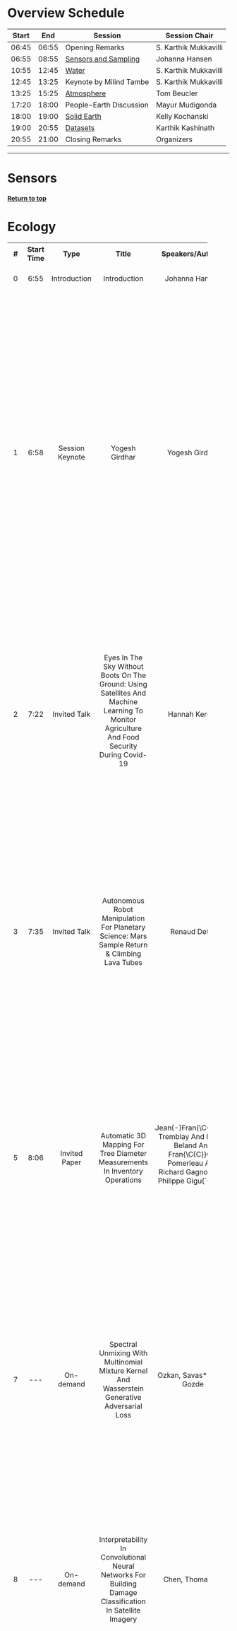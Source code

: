 

# Overview Schedule
| Start | End | Session | Session Chair | 
| ---- | ---- | --------- | ---------------- |  
| 06:45 | 06:55 |  Opening Remarks | S. Karthik Mukkavilli |  
| 06:55 | 08:55 | [Sensors and Sampling](#Sensors) | Johanna Hansen |  | 08:55 | 10:55 | [Ecology](#Ecology) | Natasha Dudek |   
| 10:55 | 12:45 | [Water](#Water) | S. Karthik Mukkavilli |   
| 12:45 | 13:25 | Keynote by Milind Tambe | S. Karthik Mukkavilli |   
| 13:25 | 15:25 | [Atmosphere](#Atmosphere) | Tom Beucler | | 15:25 | 17:20 | [Simulations, Physics-guided, and ML Theory](#ML-Theory) | Karthik Kashinath |  
| 17:20 | 18:00 | People-Earth Discussion | Mayur Mudigonda |  
| 18:00 | 19:00 | [Solid Earth](#Earth) | Kelly Kochanski |  
| 19:00 | 20:55 | [Datasets](#Datasets) | Karthik Kashinath |  
| 20:55 | 21:00 | Closing Remarks | Organizers |   

---

# Sensors  


  
<table style="width:90%">
  <colgroup>
  <col span="1" style="width: 2%;">
  <col span="1" style="width: 4%;">
  <col span="1" style="width: 10%;">
  <col span="1" style="width: 35%;">
  <col span="1" style="width: 20%;">
  </colgroup>
  <tr>
    <th>#</th>
    <th>Start Time</th>
    <th>Type</th>
    <th>Title</th>
    <th>Speakers/Authors</th>
    <th>Details</th>
  </tr>
<tr>
                  <td style="text-align:center">0</td>
                  <td style="text-align:center">6:55</td>
                  <td style="text-align:center">Introduction</td>
                  <td style="text-align:center">Introduction</td>
                  <td style="text-align:center">Johanna Hansen</td>
                  <td style="text-align:justify">Short introduction to the session</td>
                  </tr><tr>
                  <td style="text-align:center">1</td>
                  <td style="text-align:center">6:58</td>
                  <td style="text-align:center">Session Keynote</td>
                  <td style="text-align:center">Yogesh Girdhar</td>
                  <td style="text-align:center">Yogesh Girdhar</td>
                  <td style="text-align:justify"><p style="display:inline";>WARPLab's research focuses on both the science and systems of exploration robots in extreme, communication starved environments such as the deep sea. It aims to develop robotics and machine learning-based techniques to enable search, discovery, and mapping of natural phenomena that are difficult to observe and study due to various physical and information-theoretic challenges. <details style="display:inline;"closed><summary>More</summary>

WARPLab is headed by Yogesh Girdhar, and is part of the Deep Submergence Laboratory (DSL), and the Applied Ocean Physics & Engineering (AOPE) department at Woods Hole Oceanographic Institution.
.</details></p></td>
                  </tr><tr>
                  <td style="text-align:center">2</td>
                  <td style="text-align:center">7:22</td>
                  <td style="text-align:center">Invited Talk</td>
                  <td style="text-align:center">Eyes In The Sky Without Boots On The Ground: Using Satellites And Machine Learning To Monitor Agriculture And Food Security During Covid-19
</td>
                  <td style="text-align:center">Hannah Kerner</td>
                  <td style="text-align:justify"><p style="display:inline";>Hannah Kerner is an Assistant Research Professor at the University of Maryland, College Park. Her research focuses on developing machine learning solutions for remote sensing applications in agricultural monitoring, food security, and Earth/planetary science. <details style="display:inline;"closed><summary>More</summary>She is the Machine Learning Lead and U.S. Domestic Co-Lead for NASA Harvest, NASA’s food security initiative run out of the University of Maryland..</details></p></td>
                  </tr><tr>
                  <td style="text-align:center">3</td>
                  <td style="text-align:center">7:35</td>
                  <td style="text-align:center">Invited Talk</td>
                  <td style="text-align:center">Autonomous Robot Manipulation For Planetary Science: Mars Sample Return & Climbing Lava Tubes
</td>
                  <td style="text-align:center">Renaud Detry</td>
                  <td style="text-align:justify"><p style="display:inline";>This talk will highlight work at NASA on robotic missions from a machine vision perspective. The discussion will focus on the science questions that NASA hopes to answer through returned samples from Mars and the challenges imposed on robotic systems used for scientific data collection. <details style="display:inline;"closed><summary>More</summary>

Renaud Detry is the group leader for the Perception Systems group at NASA's Jet Propulsion Laboratory (JPL). Detry earned his Master's and Ph.D. degrees in computer engineering and robot learning from ULiege in 2006 and 2010. He served as a postdoc at KTH and ULiege between 2011 and 2015, before joining the Robotics and Mobility Section at JPL in 2016. His research interests are perception and learning for manipulation, robot grasping, and mobility, for terrestrial and planetary applications. At JPL, Detry leads the machine-vision team of the Mars Sample Return surface mission, and he leads and contributes to a variety of research projects related to industrial robot manipulation, orbital image understanding, in-space assembly, and autonomous wheeled or legged mobility for Mars, Europa, and Enceladus.
.</details></p></td>
                  </tr><tr>
                  <td style="text-align:center">5</td>
                  <td style="text-align:center">8:06</td>
                  <td style="text-align:center">Invited Paper</td>
                  <td style="text-align:center">Automatic 3D Mapping For Tree Diameter Measurements In Inventory Operations</td>
                  <td style="text-align:center">Jean{-}Fran{\C{C}}Ois Tremblay And
               Martin Beland And
               Fran{\C{C}}Ois Pomerleau And
               Richard Gagnon And
               Philippe Gigu{\`{E}}Re
</td>
                  <td style="text-align:justify"><p style="display:inline";>Forestry is a major industry in many parts of the world, yet this potential domain of application area has been overlooked by the robotics community. For instance, forest inventory, a cornerstone of efficient and sustainable forestry, is still traditionally performed manually by qualified professionals. <details style="display:inline;"closed><summary>More</summary>The lack of automation in this particular task, consisting chiefly of measuring tree attributes, limits its speed, and, therefore, the area that can be economically covered. To this effect, we propose to use recent advancements in three‐dimensional mapping approaches in forests to automatically measure tree diameters from mobile robot observations. While previous studies showed the potential for such technology, they lacked a rigorous analysis of diameter estimation methods in challenging and large‐scale forest environments. Here, we validated multiple diameter estimation methods, including two novel ones, in a new publicly‐available dataset which includes four different forest sites, 11 trajectories, totaling 1458 tree observations, and 14,000 m2. From our extensive validation, we concluded that our mapping method is usable in the context of automated forest inventory, with our best diameter estimation method yielding a root mean square error of 3.45 cm for our whole dataset and 2.04 cm in ideal conditions consisting of mature forest with well‐spaced trees. Furthermore, we release this dataset to the public (https://norlab.ulaval.ca/research/montmorencydataset), to spur further research in robotic forest inventories. Finally, stemming from this large‐scale experiment, we provide recommendations for future deployments of mobile robots in a forestry context..</details></p></td>
                  </tr><tr>
                  <td style="text-align:center">7</td>
                  <td style="text-align:center">---</td>
                  <td style="text-align:center">On-demand</td>
                  <td style="text-align:center">Spectral Unmixing With Multinomial Mixture Kernel And Wasserstein Generative Adversarial Loss</td>
                  <td style="text-align:center">Ozkan, Savas*; Akar, Gozde</td>
                  <td style="text-align:justify"><p style="display:inline";>This study proposes a novel framework for spectral unmixing by using 1D convolution kernels and spectral uncertainty. High-level representations are computed from data, and they are further modeled with the Multinomial Mixture Model to estimate fractions under severe spectral uncertainty. <details style="display:inline;"closed><summary>More</summary>Furthermore, a new trainable uncertainty term based on a nonlinear neural network model is introduced in the reconstruction step. All uncertainty models are optimized by Wasserstein Generative Adversarial Network (WGAN) to improve stability and capture uncertainty. Experiments are performed on both real and synthetic datasets. The results validate that the proposed method obtains state-of-the-art performance, especially for the real datasets compared to the baselines..</details></p></td>
                  </tr><tr>
                  <td style="text-align:center">8</td>
                  <td style="text-align:center">---</td>
                  <td style="text-align:center">On-demand</td>
                  <td style="text-align:center">Interpretability In Convolutional Neural Networks For Building Damage Classification In Satellite Imagery</td>
                  <td style="text-align:center">Chen, Thomas Y*</td>
                  <td style="text-align:justify"><p style="display:inline";>Natural disasters ravage the world's cities, valleys, and shores on a monthly basis. Having precise and efficient mechanisms for assessing infrastructure damage is essential to channel resources and minimize the loss of life. <details style="display:inline;"closed><summary>More</summary>Using a dataset that includes labeled pre- and post- disaster satellite imagery, we train multiple convolutional neural networks to assess building damage on a per-building basis. In order to investigate how to best classify building damage, we present a highly interpretable deep-learning methodology that seeks to explicitly convey the most useful information required to train an accurate classification model. We also delve into which loss functions best optimize these models. Our findings include that ordinal-cross entropy loss is the most optimal loss function to use and that including the type of disaster that caused the damage in combination with a pre- and post-disaster image best predicts the level of damage caused. Our research seeks to computationally contribute to aiding in this ongoing and growing humanitarian crisis, heightened by climate change..</details></p></td>
                  </tr><tr>
                  <td style="text-align:center">9</td>
                  <td style="text-align:center">---</td>
                  <td style="text-align:center">On-demand</td>
                  <td style="text-align:center">Domain Adaptive Shake-Shake Residual Network For Corn Disease Recognition</td>
                  <td style="text-align:center">Fang, Yuan*; Xu, Linlin; Chen, Yuhao; Wong, Alexander</td>
                  <td style="text-align:justify"><p style="display:inline";>Although advanced machine learning models are critical for hand-held camera-based corn disease detection, they are challenged by several key difficulties, e.g., subtle crop disease signatures and limited training samples from heterogeneous multi-source datasets. The paper presents a novel Domain Adaptive shake-shake Residual neural Network approach (DARNet) to simultaneously address these challenges. <details style="display:inline;"closed><summary>More</summary>The proposed DARNet approach has the following characteristics. First, to efficiently capture the weak disease signature information from insufficient training samples, we build into DARNet a novel deep multi-branched residual neural network architecture with shake-shake regularization, where the multi-branched residual architecture is designed for efficient learning of the subtle disease signature, and the shake-shake regularization is designed to overcome the overfitting problem that usually happens in deep feature learning from insufficient dataset. Second, to efficiently learn disease signature information from both indoor and outdoor crop datasets, DARNet is designed to involve some rule-based domain mapping functions and transfer learning procedures to minimize the gaps between the two datasets and to enable transfer learning among two domains. The proposed DARNet is evaluated on two heterogeneous datasets produced from an indoor and an in-field environment respectively. DARNet is trained on both indoor and in-field corn disease datasets and tested on the in-field dataset. DARNet achieves a high test accuracy of 89.25%, demonstrating that the proposed machine learning approach can efficiently capture the subtle disease signature information from heterogeneous datasets with limited training samples and therefore is promising for developing hand-held camera-based crop disease recognition techniques..</details></p></td>
                  </tr><tr>
                  <td style="text-align:center">10</td>
                  <td style="text-align:center">---</td>
                  <td style="text-align:center">On-demand</td>
                  <td style="text-align:center">Towards Automated Satellite Conjunction Management With Bayesian Deep Learning</td>
                  <td style="text-align:center">Pinto, Francesco*; Acciarini, Giacomo; Metz, Sascha; Boufelja, Sarah; Kaczmarek, Sylvester; Merz, Klaus; Martinez Heras, Jose Antonio; Letizia, Francesca; Bridges, Christopher; Baydin, Atilim Gunes</td>
                  <td style="text-align:justify"><p style="display:inline";>After decades of space travel, low Earth orbit is a junkyard of discarded rocket bodies, dead satellites, and millions of pieces of debris from collisions and explosions. Objects in high enough altitudes do not re-enter and burn up in the atmosphere, but stay in orbit around Earth for a long time. <details style="display:inline;"closed><summary>More</summary>With a speed of 28,000 km/h, collisions in these orbits can generate fragments and potentially trigger a cascade of more collisions known as the Kessler syndrome. This could pose a planetary challenge, because the phenomenon could escalate to the point of hindering future space operations and damaging satellite infrastructure critical for space and Earth science applications. As commercial entities place mega-constellations of satellites in orbit, the burden on operators conducting collision avoidance manoeuvres will increase. For this reason, development of automated tools that predict potential collision events (conjunctions) is critical. We introduce a Bayesian deep learning approach to this problem, and develop recurrent neural network architectures (LSTMs) that work with time series of conjunction data messages (CDMs), a standard data format used by the space community. We show that our method can be used to model all CDM features simultaneously, including the time of arrival of future CDMs, providing predictions of conjunction event evolution with associated uncertainties..</details></p></td>
                  </tr><tr>
                  <td style="text-align:center">11</td>
                  <td style="text-align:center">8:30</td>
                  <td style="text-align:center">Discussion</td>
                  <td style="text-align:center">Q/A And Discussion</td>
                  <td style="text-align:center">Johanna Hansen</td>
                  <td style="text-align:justify">Live disccusion and Q&A with the speakers</td>
                  </tr> 


  #### [Return to top](#Schedule)

  # Ecology  


  
<table style="width:90%">
  <colgroup>
  <col span="1" style="width: 2%;">
  <col span="1" style="width: 4%;">
  <col span="1" style="width: 10%;">
  <col span="1" style="width: 35%;">
  <col span="1" style="width: 20%;">
  </colgroup>
  <tr>
    <th>#</th>
    <th>Start Time</th>
    <th>Type</th>
    <th>Title</th>
    <th>Speakers/Authors</th>
    <th>Details</th>
  </tr>
<tr>
                  <td style="text-align:center">0</td>
                  <td style="text-align:center">8:55</td>
                  <td style="text-align:center">Introduction</td>
                  <td style="text-align:center">Introduction</td>
                  <td style="text-align:center">Natasha Dudek</td>
                  <td style="text-align:justify">Short introduction to the session</td>
                  </tr><tr>
                  <td style="text-align:center">1</td>
                  <td style="text-align:center">9:00</td>
                  <td style="text-align:center">Keynote</td>
                  <td style="text-align:center">Dan Morris</td>
                  <td style="text-align:center">Dan Morris</td>
                  <td style="text-align:justify">Program Director of Microsoft AI for Earth</td>
                  </tr><tr>
                  <td style="text-align:center">2</td>
                  <td style="text-align:center">9:25</td>
                  <td style="text-align:center">Session Keynote</td>
                  <td style="text-align:center">Giulio De Leo: Ml And Control Of Parasitic Diseases Of Poverty In Tropical And Subtropical Countries, With A Special Focus On Schistosomiasis</td>
                  <td style="text-align:center">Giulio De Leo</td>
                  <td style="text-align:justify"><p style="display:inline";>ML and control of parasitic diseases of poverty in tropical and subtropical countries, with a special focus on schistosomiasi. Giulio De Leo is a Professor at Stanford University and a Senior Fellow at Stanford Woods Institute for the Environment. <details style="display:inline;"closed><summary>More</summary>His lab works on theoretical ecology with a focus on disease ecology, marine conservation, and public health. .</details></p></td>
                  </tr><tr>
                  <td style="text-align:center">3</td>
                  <td style="text-align:center">9:55</td>
                  <td style="text-align:center">Regular Talk</td>
                  <td style="text-align:center">Graph Learning For Inverse Landscape Genetics</td>
                  <td style="text-align:center">Dharangutte, Prathamesh*; Musco, Christopher</td>
                  <td style="text-align:justify"><p style="display:inline";>Inferring unknown edges from data at a graph's nodes is a common problem across statistics and machine learning.  We study a version that arises in the field of landscape genetics, where genetic similarity between organisms living in a heterogeneous landscape is explained by a graph that encodes the ease of dispersal through that landscape. <details style="display:inline;"closed><summary>More</summary>Our main contribution is an efficient algorithm for inverse landscape genetics, the task of inferring edges in this graph based on the similarity of genetic data from populations at different nodes. This problem is important in discovering impediments to dispersal that threaten biodiversity and species survival. Drawing on influential work that models dispersal using graph effective resistances (McRae 2006), we reduce the inverse landscape genetics problem to that of inferring graph edges from noisy measurements of these resistances. Then, building on edge-inference techniques for social networks (Hoskins et al. 2018), we develop an efficient first-order optimization method for solving the problem, which significantly outperforms existing techniques in experiments on synthetic and real genetic data..</details></p></td>
                  </tr><tr>
                  <td style="text-align:center">4</td>
                  <td style="text-align:center">10:05</td>
                  <td style="text-align:center">Regular Talk</td>
                  <td style="text-align:center">Segmentation Of Soil Degradation Sites In Swiss Alpine Grasslands With Deep Learning</td>
                  <td style="text-align:center">Samarin, Maxim*; Zweifel, Lauren; Alewell, Christine; Roth, Volker</td>
                  <td style="text-align:justify"><p style="display:inline";>Soil degradation is an important environmental problem which affects the Alpine ecosystem and agriculture. Research results suggest that soil degradation in Swiss Alpine grasslands has increased in recent years and it is expected to increase further due to climate and land-use change. <details style="display:inline;"closed><summary>More</summary>However, reliably quantifying the increase in spatial extent of soil degradation is a challenging task. Although methods like Object-based Image Analysis (OBIA) can provide precise detection of erosion sites, an efficient large scale investigation is not feasible due to the labour intensive nature and lack of transferability of the method. In this study, we overcome these limitations by adapting the fully convolutional neural network U-Net trained on high-quality training data provided by OBIA to enable efficient segmentation of erosion sites in high-resolution aerial images. We find that segmentation results of both methods, OBIA and U-Net, are generally in good agreement, but display method specific difference, with an overall precision of 73% and recall of 84%. Importantly, both methods indicate an increase in soil degradation for a case study region over a 16-year period of 167% and 201% for OBIA and U-Net, respectively. Furthermore, we show that the U-Net approach transfers well to new regions (within our study region) and data from subsequent years, even when trained on a comparably small training dataset. Thus the proposed approach enables large scale analysis in Swiss Alpine grasslands and provides a tool for reliable assessment of temporal changes in soil degradation..</details></p></td>
                  </tr><tr>
                  <td style="text-align:center">5</td>
                  <td style="text-align:center">10:15</td>
                  <td style="text-align:center">Lightning talk</td>
                  <td style="text-align:center">Novel Application Of Convolutional Neural Networks For The Meta-Modeling Of Large-Scale Spatial Data</td>
                  <td style="text-align:center">Stern, Kiri A*; Poisot, Timothée</td>
                  <td style="text-align:justify"><p style="display:inline";>Species connectivity models play an important role in ecological research and biodiversity assessment. Unfortunately, simulations of connectivity models are typically slow, therefore preventing the rapid iteration and updates of models when evaluating different scenarios. <details style="display:inline;"closed><summary>More</summary>In this pilot study, we present the proof of concept of utilizing Deep Learning methodologies as a novel approach in ecology for significantly reducing the prediction rate of species connectivity models..</details></p></td>
                  </tr><tr>
                  <td style="text-align:center">6</td>
                  <td style="text-align:center">10:20</td>
                  <td style="text-align:center">Lightning Talk</td>
                  <td style="text-align:center">Understanding Climate Impacts On Vegetation With Gaussian Processes In Granger Causality</td>
                  <td style="text-align:center">Morata Dolz, Miguel M*; Camps-Valls, Gustau</td>
                  <td style="text-align:justify"><p style="display:inline";>Global warming is leading to unprecedented changes in our planet, with great societal, economical and environmental implications, especially with the growing demand of biofuels and food. Assessing the impact of climate on vegetation is of pressing need. <details style="display:inline;"closed><summary>More</summary>We approached the attribution problem with a novel nonlinear Granger causal (GC) methodology and used a large data archive of remote sensing satellite products, environmental and climatic variables spatio-temporally gridded over more than 30 years. We generalize kernel Granger causality by considering the variables cross-relations explicitly in Hilbert spaces, and use the covariance in Gaussian processes. The method generalizes the linear and kernel GC methods, and comes with tighter bounds of performance based on Rademacher complexity. Spatially-explicit global Granger footprints of precipitation and soil moisture on vegetation greenness are identified more sharply than previous GC methods..</details></p></td>
                  </tr><tr>
                  <td style="text-align:center">7</td>
                  <td style="text-align:center">10:25</td>
                  <td style="text-align:center">Lightning Talk</td>
                  <td style="text-align:center">Interpreting The Impact Of Weather On Crop Yield Using Attention</td>
                  <td style="text-align:center">Gangopadhyay, Tryambak*; Shook, Johnathon; Singh, Asheesh K.; Sarkar, Soumik</td>
                  <td style="text-align:justify"><p style="display:inline";>Accurate prediction of crop yield supported by scientific and domain-relevant interpretations can improve agricultural breeding by providing monitoring across diverse climatic conditions. The use of this information in plant breeding can help provide protection against weather challenges to crop production, including erratic rainfall and temperature variations. <details style="display:inline;"closed><summary>More</summary>In addition to isolating the important time-steps, researchers are interested to understand the effect of different weather variables on crop yield. In this paper, we propose a novel attention-based model that can learn the most significant variables across different weeks in the crop growing season and highlight the most important time-steps (weeks) to predict the annual crop yield. We demonstrate our model's performance on a dataset based on historical performance records from Uniform Soybean Tests (UST) in North America. The interpretations provided by our model can help in understanding the impact of weather variability on agricultural production in the presence of climate change and formulating breeding strategies to circumvent these climatic challenges..</details></p></td>
                  </tr><tr>
                  <td style="text-align:center">8</td>
                  <td style="text-align:center">10:30</td>
                  <td style="text-align:center">Discussion</td>
                  <td style="text-align:center">Q/A And Discussion</td>
                  <td style="text-align:center">Natasha Dudek</td>
                  <td style="text-align:justify">Live disccusion and Q&A with the speakers</td>
                  </tr> 


  #### [Return to top](#Schedule)

  # Water  


  
<table style="width:90%">
  <colgroup>
  <col span="1" style="width: 2%;">
  <col span="1" style="width: 4%;">
  <col span="1" style="width: 10%;">
  <col span="1" style="width: 35%;">
  <col span="1" style="width: 20%;">
  </colgroup>
  <tr>
    <th>#</th>
    <th>Start Time</th>
    <th>Type</th>
    <th>Title</th>
    <th>Speakers/Authors</th>
    <th>Details</th>
  </tr>
<tr>
                  <td style="text-align:center">1</td>
                  <td style="text-align:center">11:00</td>
                  <td style="text-align:center">Session Keynote</td>
                  <td style="text-align:center">Pierre Gentine</td>
                  <td style="text-align:center">Pierre Gentine  </td>
                  <td style="text-align:justify"><p style="display:inline";>Pierre Gentine is an Associate Professor in the department of Earth and Environmental Engineering in the School of Engineering and Applied Sciences. He is an Investigator in the Columbia Water Center and a director of the Graduate Program in Earth and Environmental Engineering. <details style="display:inline;"closed><summary>More</summary>Dr. Gentine investigates the continental hydrologic cycle though land-atmosphere interaction, boundary layer turbulence, convection, ecohydrology and remote sensing..</details></p></td>
                  </tr><tr>
                  <td style="text-align:center">2</td>
                  <td style="text-align:center">11:25</td>
                  <td style="text-align:center">Spotlight Talk</td>
                  <td style="text-align:center">A Machine Learner'S Guide To Streamflow Prediction</td>
                  <td style="text-align:center">Gauch, Martin*; Klotz, Daniel; Kratzert, Frederik; Nearing, Grey; Hochreiter, Sepp; Lin, Jimmy</td>
                  <td style="text-align:justify"><p style="display:inline";>Although often subconsciously, many people deal with water-related issues on a daily basis. For instance, many regions rely on hydropower plants to produce their electricity, and, at the extreme, floods and droughts pose one of the big environmental threats of climate change. <details style="display:inline;"closed><summary>More</summary>At the same time, many machine learning researchers have started to look beyond their field and wish to contribute to environmental issues of our time. The modeling of streamflow—the amount of water that flows through a river cross-section at a given time—is a natural starting point to such contributions: It encompasses a variety of tasks that will be familiar to machine learning researchers, but it is also a vital component of flood and drought prediction (among other applications). Moreover, researchers can draw upon large open datasets, sensory networks, and remote sensing data to train their models. As a getting-started resource, this guide provides a brief introduction to streamflow modeling for machine learning researchers and highlights a number of possible research directions where machine learning could advance the domain..</details></p></td>
                  </tr><tr>
                  <td style="text-align:center">3</td>
                  <td style="text-align:center">11:40</td>
                  <td style="text-align:center">Spotlight Talk</td>
                  <td style="text-align:center">A Deep Learning Architecture For Conservative Dynamical Systems: Application To Rainfall-Runoff Modeling</td>
                  <td style="text-align:center">Nearing, Grey S*; Kratzert, Frederik; Klotz, Daniel; Gupta, Hoshin; Nevo, Sella; Matias, Yossi</td>
                  <td style="text-align:justify"><p style="display:inline";>The most accurate and generalizable rainfall-runoff models produced by the hydrological sciences community to-date are based on deep learning, and in particular, on Long Short Term Memory networks (LSTMs). Although LSTMs have an explicit state space and gates that mimic input-state-output relationships, these models are not based on physical principles. <details style="display:inline;"closed><summary>More</summary>We propose a deep learning architecture that is based on the LSTM and obeys conservation principles. The model is benchmarked on the mass-conservation problem of simulating streamflow. .</details></p></td>
                  </tr><tr>
                  <td style="text-align:center">4</td>
                  <td style="text-align:center">11:55</td>
                  <td style="text-align:center">Spotlight Talk</td>
                  <td style="text-align:center">Dynamic Hydrology Maps From Satellite-Lidar Fusion</td>
                  <td style="text-align:center">Mateo-Garcia, Gonzalo*; Garcia, Dolores; Bernhardt, Hannes ; Hagensieker, Ron; Lopez-Francos, Ignacio; Stock, Johnatan; Schumann, Guy; Dobbs, Kevin; Kalaitzis, Alfredo</td>
                  <td style="text-align:justify"><p style="display:inline";>Where are the Earth's streams flowing right now? Inland surface waters expand with floods and contract with droughts. There is no one map of our streams. <details style="display:inline;"closed><summary>More</summary>Current satellite approaches are limited to monthly observations that map only the widest streams. These are fed by smaller tributaries that make up much of the dendritic surface network but whose flow is unobserved. A complete map of our daily waters can give us an early warning for where droughts are born: the receding tips of the flowing network. Mapping them over years can give us a map of impermanence of our waters, showing where to expect water, and where not to. To that end, we feed the latest high-res sensor data to multiple deep learning models in order to map these flowing networks every day, stacking the times series maps over many years. Specifically, i) we enhance water segmentation to 50 cm/pixel resolution, a 60x improvement over previous state-of-the-art results. Our U-Net trained on 30-40cm WorldView3 images can detect streams as narrow as 1-3m (30-60x over SOTA). Our multi-sensor, multi-res variant, WasserNetz, fuses a multi-day window of 3m PlanetScope imagery with 1m LiDAR data, to detect streams 5-7m wide. Both U-Nets produce a water probability map at the pixel-level. ii) We integrate this water map over a DEM-derived synthetic valley network map, to produce a snapshot of flow at the stream level. iii) We apply this pipeline to a 2-year daily PlanetScope time-series of three watersheds in the US to produce the first high-fidelity dynamic map of stream flow frequency. The end result is a new map that, if applied at the national scale, could fundamentally improve how we manage our water resources around the world..</details></p></td>
                  </tr><tr>
                  <td style="text-align:center">5</td>
                  <td style="text-align:center">12:10</td>
                  <td style="text-align:center">Regular Talk</td>
                  <td style="text-align:center">Efficient Reservoir Management Through Deep Reinforcement Learning</td>
                  <td style="text-align:center">); Srinivas Vaidyanathan (Foundation For Ecological Research, Advocacy And Learning); Rajat Nayak (Foundation For Ecological Research, Advocacy And Learning); Bo An (Nanyang Technological University); Jagdish Krishnaswamy (Ashoka Trust For Research In Ecology And The Environment); Milind Tambe  (Google Research, India)</td>
                  <td style="text-align:justify"><p style="display:inline";>Dams impact downstream river dynamics through flow regulation and disruption of upstream-downstream linkages. However, current dam operation is far from satisfactory due to the inability to respond the complicated and uncertain dynamics of the upstream-downstream system and various usages of the reservoir. <details style="display:inline;"closed><summary>More</summary>Even further, the insuitable dam operation can cause floods in downstream areas. Therefore, we leverage reinforcement learning (RL) methods to compute efficient dam operation guidelines in this work. Specifically, we build offline simulators with real data and different mathematical models for the upstream inflow, i.e., generalized least square (GLS) and dynamic linear model (DLM), then use the simulator to train the state-of-the-art RL algorithms, including DDPG, TD3 and SAC. Experiments show that the simulator with DLM can efficiently model the inflow dynamics in the upstream and the dam operation policies trained by RL algorithms significantly outperform the human-generated policy..</details></p></td>
                  </tr><tr>
                  <td style="text-align:center">7</td>
                  <td style="text-align:center">---</td>
                  <td style="text-align:center">On-demand</td>
                  <td style="text-align:center">Predicting Streamflow By Using Bilstm With Attention From Heterogeneous Spatiotemporal Remote Sensing Products</td>
                  <td style="text-align:center">Yadav, Anshuman; Bhasme, Pravin; Bhatia, Udit*; Batra, Nipun</td>
                  <td style="text-align:justify"><p style="display:inline";>Assessment of water resources is essential for demand management in changing climate scenarios. Current modeling approaches for assessing hydrological extremes and flood hazards often rely on either physics-based parameterized models or data science methods. <details style="display:inline;"closed><summary>More</summary>Physics-based models tend to implicitly assume a structure resulting in unrealistic parameter values and often run into issues of equifinality. In contrast, the wide availability of remote sensing datasets encouraged and attracted data scientists for modeling different physical processes. The capacity of data science approaches to understand complex dependencies in hydrometeorological datasets promotes its application in the prediction of different variables. We believe ours is the first study that proposes a Bidirectional LSTMs with Attention for image-based covariates in hydrology for knowledge discovery from heterogeneous data products and demonstrates its applicability to predict daily streamflow for the Susquehanna river basin. Model performance is compared against state-of-the-art deep learning architectures and baseline approaches, including ANNs, LSTMs, and Elastic Net. Results show that the proposed methodology outperforms the baselines at the river basin scale. This study highlights the applicability of advanced machine learning approach in the prediction of streamflow..</details></p></td>
                  </tr><tr>
                  <td style="text-align:center">8</td>
                  <td style="text-align:center">---</td>
                  <td style="text-align:center">On-demand</td>
                  <td style="text-align:center">Inductive Predictions Of Extreme Hydrologic Events In The Wabash River Watershed</td>
                  <td style="text-align:center">Majeske, Nicholas H*; Azad, Ariful; Gong, Lei; Zhu, Chen; Abesh, Bidisha Faruque</td>
                  <td style="text-align:justify"><p style="display:inline";>We present a machine learning method to predict extreme hydrologic events from spatially and temporally varying hydrological and meteorological data. We used a timestep reduction technique to reduce the computational and memory requirements and trained a bidirection LSTM network to predict soil water and stream flow from time series data observed and simulated over eighty years in the Wabash River Watershed. <details style="display:inline;"closed><summary>More</summary>We show that our simple model can be trained much faster than complex attention networks such as GeoMAN without sacrificing accuracy. Based on the predicted values of soil water and stream flow, we predict the occurrence and severity of extreme hydrologic events such as drought with high accuracy. We also demonstrate that extreme events can be predicted in one geographical location even if the model is trained with data from a different location. This spatially-inductive setting can be very useful to predict extreme events in other areas in the US using our model trained with the Wabash Basin data..</details></p></td>
                  </tr><tr>
                  <td style="text-align:center">9</td>
                  <td style="text-align:center">---</td>
                  <td style="text-align:center">On-demand</td>
                  <td style="text-align:center">A Comparison Of Data-Driven Models For Predicting Stream Water Temperature</td>
                  <td style="text-align:center">Weierbach, Helen*; Varadharajan, Charuleka; Lima, Aranildo; Faybishenko, Boris; Hendrix, Val; Christianson, Danielle</td>
                  <td style="text-align:justify"><p style="display:inline";>Changes to the Earth's climate are expected to negatively impact water resources in the future. It is important to have accurate modelling of river flow and water quality to make optimal decisions for water management. <details style="display:inline;"closed><summary>More</summary>Machine learning and deep learning models have become promising methods for making such hydrological predictions. Using these models, however, requires careful consideration both of data constraints and of model complexity for a given problem. Here, we use machine learning models to predict monthly water temperature records at three  monitoring locations in the Northwestern United States with long-term datasets, using meteorological data as predictors. We fit four models for comparison: a Multiple Linear Regression, a Random Forest Regression, a Support Vector Regression and a baseline persistence model. We show that all models are reasonably able to predict mean monthly stream temperatures with root mean-squared errors (RMSE) ranging from 0.63-0.91 degrees Celsius. Of the four models, the Support Vector Regression performs the best with an error of 0.63 degrees Celsius. However, all models perform poorly on extreme values of water temperature. We identify the need for machine learning approaches to predicting extreme values for variables such as water temperature, since it has significant implications for stream ecosystems and biota..</details></p></td>
                  </tr> 


  #### [Return to top](#Schedule)

  # Keynote  


  
<table style="width:90%">
  <colgroup>
  <col span="1" style="width: 2%;">
  <col span="1" style="width: 4%;">
  <col span="1" style="width: 10%;">
  <col span="1" style="width: 35%;">
  <col span="1" style="width: 20%;">
  </colgroup>
  <tr>
    <th>#</th>
    <th>Start Time</th>
    <th>Type</th>
    <th>Title</th>
    <th>Speakers/Authors</th>
    <th>Details</th>
  </tr>
 


  #### [Return to top](#Schedule)

  # Atmosphere  


  
<table style="width:90%">
  <colgroup>
  <col span="1" style="width: 2%;">
  <col span="1" style="width: 4%;">
  <col span="1" style="width: 10%;">
  <col span="1" style="width: 35%;">
  <col span="1" style="width: 20%;">
  </colgroup>
  <tr>
    <th>#</th>
    <th>Start Time</th>
    <th>Type</th>
    <th>Title</th>
    <th>Speakers/Authors</th>
    <th>Details</th>
  </tr>
<tr>
                  <td style="text-align:center">0</td>
                  <td style="text-align:center">13:25</td>
                  <td style="text-align:center">Introduction</td>
                  <td style="text-align:center">Introduction</td>
                  <td style="text-align:center">Tom Beucler</td>
                  <td style="text-align:justify">Short introduction to the session</td>
                  </tr><tr>
                  <td style="text-align:center">1</td>
                  <td style="text-align:center">13:30</td>
                  <td style="text-align:center">Session Keynote</td>
                  <td style="text-align:center">Michael Pritchard</td>
                  <td style="text-align:center">Michael Pritchard</td>
                  <td style="text-align:justify">Michael Pritchard’s expertise is in next generation climate simulation, using new algorithms (cloud superparameterization) and new computing techniques (machine learning) to study clouds and their interaction with climate and weather, in high fidelity
</td>
                  </tr><tr>
                  <td style="text-align:center">3</td>
                  <td style="text-align:center">14:20</td>
                  <td style="text-align:center">Spotlight Talk</td>
                  <td style="text-align:center">Spatio-Temporal Segmentation And Tracking Of Weather Patterns With Light-Weight Neural Networks</td>
                  <td style="text-align:center">Kapp-Schwoerer, Lukas*; Graubner, Andre; Kim, Sol; Kashinath, Karthik</td>
                  <td style="text-align:justify"><p style="display:inline";>The reliable detection and tracking of weather patterns is a necessary first step towards characterizing extreme weather events in a warming world. Recent work [Prabhat et al.(2020)] has shown that weather pattern recognition by deep neural networks can work remarkably better than feature engineering, such as hand-crafted heuristics, used traditionally in climate science. <details style="display:inline;"closed><summary>More</summary>As an extension of this work, we perform Deep Learning - based semantic segmentation of atmospheric rivers and tropical cyclones on the expert-annotated ClimateNet data set, and track individual events using a spatio-temporal overlapping approach. Our approach is fast and scalable to more data modalities and event types, motivating expansion of the ClimateNet dataset and development of novel deep learning architectures. Furthermore, we show that the spatio-temporal tracking capability enables investigating a host of important climate science research questions pertaining to the behavior of extreme weather events in a warming world..</details></p></td>
                  </tr><tr>
                  <td style="text-align:center">4</td>
                  <td style="text-align:center">14:35</td>
                  <td style="text-align:center">Spotlight Talk</td>
                  <td style="text-align:center">Leveraging Lightning With Convolutional Recurrent Autoencoder And Rocket For Severe Weather Detection</td>
                  <td style="text-align:center">Ahmed, Nadia*; Molina, Maria J; Slipski, Marek; Venzor, Iván; Senay, Gregory; Tillier, Clem; Edgington, Samantha; Cheung, Mark</td>
                  <td style="text-align:justify"><p style="display:inline";>Previous studies have shown that increases in flash rates detected in ground-based lightning data can be a precursor to severe weather hazards. Lightning data from the Geostationary Lightning Mapper (GLM) aboard the GOES-R satellite is not part of an operational model used by forecasters and is underutilized in severe storm research. <details style="display:inline;"closed><summary>More</summary>The Advanced Baseline Imager's (ABI) visible imagery also shows cloud features, such as overshooting tops and above-anvil cirrus plumes, which have been associated with severe weather hazards. We introduce a generative video frame prediction methodology using a convolutional recurrent autoencoder, to leverage these spatio-temporal patterns in GLM and ABI, along with ground-based severe weather data. An initial case study is presented and contrasted with a time series classification of GLM data. Through this study, we seek to highlight the value of GLM data to assist meteorologists in time-constrained nowcasting (15-30 minute lead time) of severe hazards..</details></p></td>
                  </tr><tr>
                  <td style="text-align:center">5</td>
                  <td style="text-align:center">14:50</td>
                  <td style="text-align:center">Lightning talk</td>
                  <td style="text-align:center">Towards Data-Driven Physics-Informed Global Precipitation Forecasting From Satellite Imagery</td>
                  <td style="text-align:center">Zantedeschi, Valentina*; De Martini, Daniele; Tong, Catherine; Schroeder De Witt, Christian A; Bilinski, Piotr; Kalaitzis, Alfredo; Chantry, Matthew; Watson-Parris, Duncan</td>
                  <td style="text-align:justify"><p style="display:inline";>Under the effects of global warming, extreme events such as floods and droughts are increasing in frequency and intensity. This trend directly affects communities and make all the more urgent widening the access to accurate precipitation forecasting systems for disaster preparedness. <details style="display:inline;"closed><summary>More</summary>Nowadays, weather forecasting relies on numerical models necessitating massive computing resources that most developing countries cannot afford.   Machine learning approaches are still in their infancy but already show the promise for democratizing weather predictions, by leveraging any data source and requiring less compute. In this work, we propose a methodology for data-driven and physics-aware global precipitation forecasting from satellite imagery.  To fully take advantage of the available data, we design the system as three elements: 1. The atmospheric state is estimated from recent satellite data.  2. The atmospheric state is propagated forward in time.  3. The atmospheric state is used to derive the precipitation intensity within a nearby time interval. In particular, our use of stochastic methods for forecasting the atmospheric state represents a novel application in this domain..</details></p></td>
                  </tr><tr>
                  <td style="text-align:center">6</td>
                  <td style="text-align:center">13:55</td>
                  <td style="text-align:center">Session Keynote</td>
                  <td style="text-align:center">Identifying Opportunities For Skillful Weather Prediction With Interpretable Neural Networks</td>
                  <td style="text-align:center">Barnes, Elizabeth A*; Mayer, Kirsten; Toms, Benjamin; Martin, Zane; Gordon, Emily</td>
                  <td style="text-align:justify"><p style="display:inline";>The atmosphere is chaotic. This fundamental property of the climate system makes forecasting weather incredibly challenging: it's impossible to expect weather models to ever provide perfect predictions of the Earth system beyond timescales of approximately 2 weeks. <details style="display:inline;"closed><summary>More</summary>Instead, atmospheric scientists look for specific states of the climate system that lead to more predictable behaviour than others. Here, we demonstrate how neural networks can be used, not only to leverage these states to make skillful predictions, but moreover to identify the climatic conditions that lead to enhanced predictability. Furthermore, we employ a neural network interpretability method called ``layer-wise relevance propagation'' to create heatmaps of the regions in the input most relevant for a network's output. For Earth scientists, these relevant regions for the neural network's prediction are by far the most important product of our study: they provide scientific insight into the physical mechanisms that lead to enhanced weather predictability. While we demonstrate our approach for the atmospheric science domain, this methodology is applicable to a large range of geoscientific problems..</details></p></td>
                  </tr><tr>
                  <td style="text-align:center">7</td>
                  <td style="text-align:center">14:55</td>
                  <td style="text-align:center">Discussion</td>
                  <td style="text-align:center">Q/A And Discussion</td>
                  <td style="text-align:center">Tom Beucler</td>
                  <td style="text-align:justify">Live disccusion and Q&A with the speakers</td>
                  </tr><tr>
                  <td style="text-align:center">8</td>
                  <td style="text-align:center">---</td>
                  <td style="text-align:center">On-demand</td>
                  <td style="text-align:center">Bias Correction Of Global Climate Model Using Machine Learning Algorithms To Determine Meteorological Variables In Different Tropical Climates Of Indonesia</td>
                  <td style="text-align:center">Nathaniel, Juan*; Watson, Campbell</td>
                  <td style="text-align:justify"><p style="display:inline";>Accurate and localized forecasting of climate variables are important especially in the face of uncertainty imposed by climate change. However, the data used for prediction are either incomplete at the local level or inaccurate because the simulation models do not explicitly consider local contexts and extreme events. <details style="display:inline;"closed><summary>More</summary>This paper, therefore, attempts to bridge this gap by applying tree-based machine learning algorithms to correct biases inherent in simulated, reanalysed climate model against local climate observations in differing tropical climate subsystems of Indonesia. The new observation datasets were compiled from various weather stations and agencies across the country. Our results show that regions of tropical savanna experience greatest bias corrections, followed by the tropical monsoon and tropical forest. Finally, to account for extreme events, we embed regional large-scale climate events into these models. In particular, we incorporate ENSO to account for the residual error of extreme rainfall observations, and have achieved an improved bias-correction of 36.67%..</details></p></td>
                  </tr><tr>
                  <td style="text-align:center">9</td>
                  <td style="text-align:center">---</td>
                  <td style="text-align:center">On-demand</td>
                  <td style="text-align:center">Temporally Weighting Machine Learning Models For High-Impact Severe Hail Prediction</td>
                  <td style="text-align:center">Burke, Amanda L*; Mcgovern, Amy; Snook, Nathan; Gagne, David J</td>
                  <td style="text-align:justify"><p style="display:inline";>We explore a new method to improve machine-learning (ML) based severe hail predictions.  A temporal weighting scheme allows the random forest models to increase importance of relevant feature data while maintaining general information about the problem domain from other feature data. <details style="display:inline;"closed><summary>More</summary>We show that the weighting scheme improves forecast skill and forecaster rust.  With a flexible design, this method can produce localized forecasts under multiple different scenarios without6increasing computational expense.</details></p></td>
                  </tr><tr>
                  <td style="text-align:center">10</td>
                  <td style="text-align:center">---</td>
                  <td style="text-align:center">On-demand</td>
                  <td style="text-align:center">Integrating Data Assimilation With Structurally Equivariant Spatial Transformers: Physically Consistent Data-Driven Models For Weather Forecasting</td>
                  <td style="text-align:center">Chattopadhyay, Ashesh K*; Mustafa, Mustafa; Hassanzadeh, Pedram ; Kashinath, Karthik</td>
                  <td style="text-align:justify"><p style="display:inline";>While recent years have seen an increase in interest to build data-driven models using deep learning techniques for seamless weather forecasting, the prediction horizon for skillful forecast remains inferior to numerical weather prediction (NWP) models. This can be attributed to the insufficient physics that is used as inputs to the deep learning models, inability of the models to perform high-quality spatio-temporal forecasts on physical fields, and the general challenges that exist due to the interacting scales of motion in turbulent flow. <details style="display:inline;"closed><summary>More</summary>While in practice, operational weather models have data assimilation to correct the trajectory of the forecasts every $6$ hours, the forward forecasting model, typically a high-resolution NWP makes the framework computationally expensive. In this paper, we show that a carefully chosen data assimilation scheme can be coupled to a deep learning based forecast model that allows the framework to maintain correct trajectories for several weeks. We ensure that the deep learning model is structurally equivariant (thus constraining key rotational features in the physics of the flow) and can perform skillful forecasts with only partial input (without the knowledge of the full physics or the equations of motions used in an NWP) while the data assimilation schemes incorporate noisy observations every $24$ hours. The framework shows skillful predictions for multiple weeks starting from a noisy initial condition without losing trajectory of the forecasts on the Z500 field of the ECMWF Reanalysis 5 (ERA5) dataset. We conclude that such hybrid deep learning and data assimilation frameworks can enable better forecast performance for data-driven weather prediction and can be extended to operational-quality multi-ensemble probabilistic weather forecasts at a fraction of current computational cost..</details></p></td>
                  </tr><tr>
                  <td style="text-align:center">11</td>
                  <td style="text-align:center">---</td>
                  <td style="text-align:center">On-demand</td>
                  <td style="text-align:center">Unsupervised Regionalization Of Particle-Resolved Aerosol Mixing State Indices On The Global Scale</td>
                  <td style="text-align:center">Zheng, Zhonghua*; Ching, Joseph; Curtis, Jeffrey; Yao, Yu; Xu, Peng; West, Matthew; Riemer, Nicole</td>
                  <td style="text-align:justify"><p style="display:inline";>The aerosol mixing state significantly affects the climate and health impacts of atmospheric aerosol particles. Simplified aerosol mixing state assumptions, common in Earth System models, can introduce errors in the prediction of these aerosol impacts. <details style="display:inline;"closed><summary>More</summary>The aerosol mixing state index, a metric to quantify aerosol mixing state, is a convenient measure for quantifying these errors. Global estimates of aerosol mixing state indices have recently become available via supervised learning models, but require regionalization to ease spatiotemporal analysis. Here we developed a simple but effective unsupervised learning approach to regionalize predictions of global aerosol mixing state indices. We used the monthly average of aerosol mixing state indices global distribution as the input data. Grid cells were then clustered into regions by the k-means algorithm without explicit spatial information as input. This approach resulted in eleven regions over the globe with specific spatial aggregation patterns. Each region exhibited a unique distribution of mixing state indices and aerosol compositions, showing the effectiveness of the unsupervised regionalization approach. This study defines “aerosol mixing state zones” that could be useful for atmospheric science research..</details></p></td>
                  </tr><tr>
                  <td style="text-align:center">15</td>
                  <td style="text-align:center">---</td>
                  <td style="text-align:center">On-demand</td>
                  <td style="text-align:center">Optimising Placement Of Pollution Sensors In Windy Environments</td>
                  <td style="text-align:center">Hellan, Sigrid Passano*; Lucas, Christopher; Goddard, Nigel</td>
                  <td style="text-align:justify"><p style="display:inline";>Air pollution is one of the most important causes of mortality in the world. Monitoring air pollution is useful to learn more about the link between health and pollutants, and to identify areas for intervention. <details style="display:inline;"closed><summary>More</summary>Such monitoring is expensive, so it is important to place sensors as efficiently as possible. Bayesian optimisation has proven useful in choosing sensor locations, but typically relies on kernel functions that neglect the statistical structure of air pollution, such as the tendency of pollution to propagate in the prevailing wind direction. We describe two new wind-informed kernels and investigate their advantage for the task of actively learning locations of maximum pollution using Bayesian optimisation..</details></p></td>
                  </tr> 


  #### [Return to top](#Schedule)

  # Theory  


  
<table style="width:90%">
  <colgroup>
  <col span="1" style="width: 2%;">
  <col span="1" style="width: 4%;">
  <col span="1" style="width: 10%;">
  <col span="1" style="width: 35%;">
  <col span="1" style="width: 20%;">
  </colgroup>
  <tr>
    <th>#</th>
    <th>Start Time</th>
    <th>Type</th>
    <th>Title</th>
    <th>Speakers/Authors</th>
    <th>Details</th>
  </tr>
<tr>
                  <td style="text-align:center">1</td>
                  <td style="text-align:center">15:30</td>
                  <td style="text-align:center">Session Keynote</td>
                  <td style="text-align:center">Stephan Mandt</td>
                  <td style="text-align:center">Stephan Mandt</td>
                  <td style="text-align:justify"><p style="display:inline";>Stephan Mandt is an Assistant Professor of Computer Science at the University of California, Irvine. From 2016 until 2018, he was a Senior Researcher and Head of the statistical machine learning group at Disney Research, first in Pittsburgh and later in Los Angeles. <details style="display:inline;"closed><summary>More</summary>He held previous postdoctoral positions at Columbia University and Princeton University. Stephan holds a Ph.D. in Theoretical Physics from the University of Cologne. He is a Fellow of the German National Merit Foundation, a Kavli Fellow of the U.S. National Academy of Sciences, and was a visiting researcher at Google Brain. Stephan regularly serves as an Area Chair for NeurIPS, ICML, AAAI, and ICLR, and is a member of the Editorial Board of JMLR. His research is currently supported by NSF, DARPA, Intel, and Qualcomm..</details></p></td>
                  </tr><tr>
                  <td style="text-align:center">4</td>
                  <td style="text-align:center">16:20</td>
                  <td style="text-align:center">Regular Talk</td>
                  <td style="text-align:center">Generating Synthetic Multispectral Satellite Imagery From Sentinel-2</td>
                  <td style="text-align:center">Mohandoss, Tharun; Kulkarni, Aditya; Northrup, Dan; Mwebaze, Ernest; Alemohammad, Hamed*</td>
                  <td style="text-align:justify"><p style="display:inline";>Multispectral satellite imagery provides valuable data at global scale for many environmental and socio-economic applications. Building supervised machine learning models based on these imagery, however, may require ground reference labels which are not available at global scale. <details style="display:inline;"closed><summary>More</summary>Here, we propose a generative model to produce multi-resolution multispectral imagery based on Sentinel-2 data. The resulting synthetic images are indistinguishable from real ones by humans. This technique paves the road for generating labeled synthetic imagery that can be used for data augmentation in data scarce regions and applications..</details></p></td>
                  </tr><tr>
                  <td style="text-align:center">5</td>
                  <td style="text-align:center">16:30</td>
                  <td style="text-align:center">Regular Talk</td>
                  <td style="text-align:center">Multiresolution Tensor Learning For Efficient And Interpretable Spatiotemporal Analysis</td>
                  <td style="text-align:center">Walker, Raechel  D*; Yu, Rose</td>
                  <td style="text-align:justify"><p style="display:inline";>We introduce the Spatiotemporal Multiresolution Tensor Learning (ST-MRTL), an extension of MRTL to spatiotemporal data. ST-MRTL offers better time-efficiency and produces interpretable latent factors by considering both spatial and temporal data in different resolutions. <details style="display:inline;"closed><summary>More</summary>We apply ST-MRTL to sea salinity and temperature data. Our method is able to predict the precipitation's variation from the mean in the Midwest region of the United States while generating interpretable latent factors. Additionally,  ST-MRTL  converges 9-20x faster than the original MRTL solution and depicts historic causes of precipitation in the Midwest, so we can understand patterns in rainfall over time..</details></p></td>
                  </tr><tr>
                  <td style="text-align:center">6</td>
                  <td style="text-align:center">16:40</td>
                  <td style="text-align:center">Regular Talk</td>
                  <td style="text-align:center">Climate-Stylegan : Modeling Turbulent Climatedynamics Using Style-Gan</td>
                  <td style="text-align:center">Gupta, Rishabh*; Mustafa, Mustafa; Kashinath, Karthik</td>
                  <td style="text-align:justify"><p style="display:inline";>In recent years, unsupervised learning with generative adversarial networks (GANs) has been tremendously successful in computer vision applications for natural image generation. Comparatively, unsupervised learning with GANs for emulating physical systems has received less attention. <details style="display:inline;"closed><summary>More</summary>Some success has been shown with physically constrained GANs but those are limited by their ability to compute constraints and to model higher resolution samples. In this work we leverage the success of StyleGANs for natural images to model complex turbulent climate data without any statistical or physical constraint. We demonstrate the use of a feature-matched and annealed LOGAN-based StyleGAN that outperforms state-of-the-art results on Rayleigh-Benard convection and successfully emulates updraft velocity fields of high-resolution climate simulations..</details></p></td>
                  </tr><tr>
                  <td style="text-align:center">7</td>
                  <td style="text-align:center">16:50</td>
                  <td style="text-align:center">Lightning Talk</td>
                  <td style="text-align:center">Interpretable Deep Generative Spatio-Temporal Point Processes</td>
                  <td style="text-align:center">Zhu, Shixiang*; Li, Shuang; Peng, Zhigang; Xie, Yao</td>
                  <td style="text-align:justify"><p style="display:inline";>We present a novel Neural Embedding Spatio-Temporal (NEST) point process model for spatio-temporal discrete event data and develop an efficient imitation learning (a type of reinforcement learning) based approach for model fitting. Despite the rapid development of one-dimensional temporal point processes for discrete event data, the study of spatial-temporal aspects of such data is relatively scarce. <details style="display:inline;"closed><summary>More</summary>Our model captures complex spatio-temporal dependence between discrete events by carefully design a mixture of heterogeneous Gaussian diffusion kernels, whose parameters are parameterized by neural networks. This is the key that our model can capture intricate spatial dependence patterns and yet still lead to interpretable results as we examine maps of Gaussian diffusion kernel parameters. Furthermore, the likelihood function under our model enjoys tractable expression due to Gaussian kernel parameterization. Experiments based on real data show our method's good performance relative to the state-of-the-art and the good interpretability of NEST's result..</details></p></td>
                  </tr><tr>
                  <td style="text-align:center">8</td>
                  <td style="text-align:center">16:55</td>
                  <td style="text-align:center">Lightning Talk</td>
                  <td style="text-align:center">Completing Physics-Based Model By Learning Hidden Dynamics Through Data Assimilation</td>
                  <td style="text-align:center">Filoche, Arthur*; Brajard, Julien; Charantonis, Anastase; Béréziat, Dominique</td>
                  <td style="text-align:justify"><p style="display:inline";>Data Assimilation remains the operational choice when it comes to forecast and estimate Earth's dynamical systems. The analogy with Machine Learning has already been shown and is still being investigated to address the problem of improving physics-based models. <details style="display:inline;"closed><summary>More</summary>Even though both techniques learn from data, machine learning focuses on inferring model while data assimilation concentrates on hidden system state estimation with the help of a dynamical model. In this work, we exploit the complementarity of these methods in a twin experiment where the system is partially observed and the known dynamics is incomplete. Finally, we succeed in partially retrieving a dynamics on a fully-unobserved variable by training a hybrid model through variational data assimilation..</details></p></td>
                  </tr><tr>
                  <td style="text-align:center">9</td>
                  <td style="text-align:center">17:00</td>
                  <td style="text-align:center">Discussion</td>
                  <td style="text-align:center">Q/A And Discussion</td>
                  <td style="text-align:center">Karthik Kashinath</td>
                  <td style="text-align:justify">Live disccusion and Q&A with the speakers</td>
                  </tr><tr>
                  <td style="text-align:center">11</td>
                  <td style="text-align:center">---</td>
                  <td style="text-align:center">On-demand</td>
                  <td style="text-align:center">Semantic Segmentation Of Medium-Resolution Satellite Imagery Using Conditional Generative Adversarial Networks</td>
                  <td style="text-align:center">Kulkarni, Aditya; Mohandoss, Tharun; Northrup, Dan; Mwebaze, Ernest; Alemohammad, Hamed*</td>
                  <td style="text-align:justify"><p style="display:inline";>Semantic segmentation of satellite imagery is a common approach to identify patterns and detect changes around the planet. Most of the state-of-the-art semantic segmentation models are trained in a fully supervised way using Convolutional Neural Network (CNN). <details style="display:inline;"closed><summary>More</summary>The generalization property of CNN is poor for satellite imagery because the data can be very diverse in terms of landscape types, image resolutions, and scarcity of labels for different geographies and seasons. Hence, the performance of CNN doesn't translate well to images from unseen regions or seasons. Inspired by Conditional Generative Adversarial Networks (CGAN) based approach of image-to-image translation for high-resolution satellite imagery, we propose a CGAN framework for land cover classification using medium-resolution Sentinel-2 imagery. We find that the CGAN model outperforms the CNN model of similar complexity by a significant margin on an unseen imbalanced test dataset..</details></p></td>
                  </tr> 


  #### [Return to top](#Schedule)

  # Solid-Earth  


  
<table style="width:90%">
  <colgroup>
  <col span="1" style="width: 2%;">
  <col span="1" style="width: 4%;">
  <col span="1" style="width: 10%;">
  <col span="1" style="width: 35%;">
  <col span="1" style="width: 20%;">
  </colgroup>
  <tr>
    <th>#</th>
    <th>Start Time</th>
    <th>Type</th>
    <th>Title</th>
    <th>Speakers/Authors</th>
    <th>Details</th>
  </tr>
 


  #### [Return to top](#Schedule)

  # Datasets  


  
<table style="width:90%">
  <colgroup>
  <col span="1" style="width: 2%;">
  <col span="1" style="width: 4%;">
  <col span="1" style="width: 10%;">
  <col span="1" style="width: 35%;">
  <col span="1" style="width: 20%;">
  </colgroup>
  <tr>
    <th>#</th>
    <th>Start Time</th>
    <th>Type</th>
    <th>Title</th>
    <th>Speakers/Authors</th>
    <th>Details</th>
  </tr>
<tr>
                  <td style="text-align:center">1</td>
                  <td style="text-align:center">19:05</td>
                  <td style="text-align:center">Session Keynote</td>
                  <td style="text-align:center">Stephan Rasp</td>
                  <td style="text-align:center">Stephan Rasp</td>
                  <td style="text-align:justify">Senior Data Scientist at ClimateAI</td>
                  </tr><tr>
                  <td style="text-align:center">2</td>
                  <td style="text-align:center">19:30</td>
                  <td style="text-align:center">Spotlight Talk</td>
                  <td style="text-align:center">Rainbench: Enabling Data-Driven Precipitation Forecasting On A Global Scale</td>
                  <td style="text-align:center">Tong, Catherine*; Schroeder De Witt, Christian A; Zantedeschi, Valentina; De Martini, Daniele; Kalaitzis, Alfredo; Chantry, Matthew; Watson-Parris, Duncan; Bilinski, Piotr</td>
                  <td style="text-align:justify"><p style="display:inline";>Climate change is expected to aggravate extreme precipitation events, directly impacting the livelihood of millions. Without a global precipitation forecasting system in place, many regions -- especially those constrained in resources to collect expensive groundstation data -- are left behind. <details style="display:inline;"closed><summary>More</summary>To mitigate such unequal reach of climate change, a solution is to alleviate the reliance on numerical models (and by extension groundstation data) by enabling machine-learning-based global forecasts from satellite imagery. Though prior works exist in regional precipitation nowcasting, there lacks work in global, medium-term precipitation forecasting. Importantly, a common, accessible baseline for meaningful comparison is absent. In this work, we present RainBench, a multi-modal benchmark dataset dedicated to advancing global precipitation forecasting. We establish baseline tasks and release PyRain, a data-handling pipeline to enable efficient processing of decades-worth of data by any modeling framework. Whilst our work serves as a basis for a new chapter on global precipitation forecast from satellite imagery, the greater promise lies in the community joining forces to use our released datasets and tools in developing machine learning approaches to tackle this important challenge..</details></p></td>
                  </tr><tr>
                  <td style="text-align:center">3</td>
                  <td style="text-align:center">19:45</td>
                  <td style="text-align:center">Spotlight Talk</td>
                  <td style="text-align:center">Wildfiredb: A Spatio-Temporal Dataset Combining Wildfire Occurrence With Relevant Covariates</td>
                  <td style="text-align:center">Singla, Samriddhi*; Eldawy, Ahmed; Diao, Tianhui; Mukhopadhyay, Ayan; Shachter, Ross; Kochenderfer, Mykel</td>
                  <td style="text-align:justify"><p style="display:inline";>Modeling fire spread is critical in fire risk management. Creating data-driven models to forecast spread remains challenging due to the lack of comprehensive data sources that relate fires with relevant covariates. <details style="display:inline;"closed><summary>More</summary> We present the first comprehensive dataset that relates historical fire data with relevant covariates extracted from satellite imagery. This open-source dataset contains over 2 million data points. We discuss an algorithmic  approach based on large-scale raster and vector analysis that can be used to create similar dataset..</details></p></td>
                  </tr><tr>
                  <td style="text-align:center">4</td>
                  <td style="text-align:center">20:00</td>
                  <td style="text-align:center">Regular Talk</td>
                  <td style="text-align:center">Landcovernet: A Global Benchmark Land Cover Classification Training Dataset</td>
                  <td style="text-align:center">Alemohammad, Hamed*; Booth, Kevin</td>
                  <td style="text-align:justify"><p style="display:inline";>Regularly updated and accurate land cover maps are essential for monitoring 14 of the 17 Sustainable Development Goals. Multispectral satellite imagery provide high-quality and valuable information at global scale that can be used to develop land cover classification models. <details style="display:inline;"closed><summary>More</summary>However, such a global application requires a geographically diverse training dataset. Here, we present LandCoverNet, a global training dataset for land cover classification based on Sentinel-2 observations at 10m spatial resolution. Land cover class labels are defined based on annual time-series of Sentinel-2, and verified by consensus among three human annotators..</details></p></td>
                  </tr><tr>
                  <td style="text-align:center">5</td>
                  <td style="text-align:center">20:20</td>
                  <td style="text-align:center">Lightning Talk</td>
                  <td style="text-align:center">An Active Learning Pipeline To Detect Hurricane Washover In Post-Storm Aerial Images</td>
                  <td style="text-align:center">Goldstein, Evan*; Mohanty, Somya; Rafique, Shah Nafis; Valentine, Jamison</td>
                  <td style="text-align:justify"><p style="display:inline";>We present an active learning pipeline to identify hurricane impacts to coastal landscapes. Previously unlabeled post-storm images are used in a three component workflow — first an online interface is used to crowd-source labels for imagery, second we develop a deep learning model from these labeled images, and third model predictions are displayed on an interactive map. <details style="display:inline;"closed><summary>More</summary>Both the labeler and interactive map allow coastal scientists to provide additional labels that will be used to develop a large labeled dataset and improve hurricane impact assessments..</details></p></td>
                  </tr><tr>
                  <td style="text-align:center">6</td>
                  <td style="text-align:center">20:25</td>
                  <td style="text-align:center">Lightning Talk</td>
                  <td style="text-align:center">Developing High Quality Training Samples For Deep Learning Based Local Climate Classification In Korea</td>
                  <td style="text-align:center">Kim, Minho*; Jeong, Doyeong; Choi, Hyoungwoo; Kim, Yongil</td>
                  <td style="text-align:justify"><p style="display:inline";>Two out of three people will be living in urban areas by 2050, as projected by the United Nations, emphasizing the need for sustainable urban development and monitoring. Common urban footprint data provide high-resolution city extents but lack essential information on the distribution, pattern, and characteristics. <details style="display:inline;"closed><summary>More</summary>The Local Climate Zone (LCZ) offers an efficient and standardized framework that can delineate the internal structure and characteristics of urban areas. Global-scale LCZ mapping has been explored, but are limited by low accuracy, variable labeling quality, or domain adaptation challenges. Instead, this study developed a custom LCZ data to map key Korean cities using a multi-scale convolutional neural network. Results demonstrated that using a novel, custom LCZ data with deep learning can generate more accurate LCZ map results compared to conventional community-based LCZ mapping with machine learning as well as transfer learning of the global So2Sat dataset..</details></p></td>
                  </tr><tr>
                  <td style="text-align:center">7</td>
                  <td style="text-align:center">20:30</td>
                  <td style="text-align:center">Discussion</td>
                  <td style="text-align:center">Q/A And Discussion</td>
                  <td style="text-align:center">Karthik Kashinath</td>
                  <td style="text-align:justify">Live disccusion and Q&A with the speakers</td>
                  </tr><tr>
                  <td style="text-align:center">8</td>
                  <td style="text-align:center">---</td>
                  <td style="text-align:center">On-demand</td>
                  <td style="text-align:center">Applying Machine Learning To Crowd-Sourced Data From Earthquake Detective</td>
                  <td style="text-align:center">Ranadive, Omkar*; Van Der Lee, Suzan</td>
                  <td style="text-align:justify"><p style="display:inline";>We present the Earthquake Detective dataset - A crowdsourced set of labels on potentially triggered (PT) earthquakes and tremors. These events are those which may have been triggered by large magnitude and often distant earthquakes. <details style="display:inline;"closed><summary>More</summary>We apply Machine Learning to classify these PT seismic events and explore the challenges faced in segregating such low amplitude signals. The data set and code are available online..</details></p></td>
                  </tr><tr>
                  <td style="text-align:center">9</td>
                  <td style="text-align:center">---</td>
                  <td style="text-align:center">On-demand</td>
                  <td style="text-align:center">Monarchnet: Differentiating Monarch Butterflies From Those With Similar Appearances</td>
                  <td style="text-align:center">Chen, Thomas Y*</td>
                  <td style="text-align:justify"><p style="display:inline";>In recent years, the monarch butterfly’s iconic migration patterns have come under threat from a number of factors, from climate change to pesticide use. To track trends in their populations, scientists as well as citizen scientists must identify individuals accurately. <details style="display:inline;"closed><summary>More</summary>This is key because there exist other species of butterfly, such as viceroy butterflies, that are "look-alikes," having similar phenotypes. To tackle this problem and to aid in more efficient identification, we present MonarchNet, the first comprehensive dataset consisting of butterfly imagery for monarchs and five look-alike species. We train a baseline deep-learning classification model to serve as a tool for differentiating monarch butterflies and its various look-alikes. We seek to contribute to the study of biodiversity and butterfly ecology by providing a novel method for computational classification of these particular butterfly species. The ultimate aim is to help scientists track monarch butterfly population and migration trends in the most precise manner possible..</details></p></td>
                  </tr> 


  #### [Return to top](#Schedule)

  